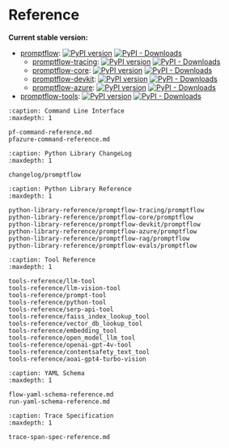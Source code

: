 # Reference

**Current stable version:**

- [promptflow](https://pypi.org/project/promptflow):
[![PyPI version](https://badge.fury.io/py/promptflow.svg)](https://badge.fury.io/py/promptflow)
[![PyPI - Downloads](https://img.shields.io/pypi/dm/promptflow)](https://pypi.org/project/promptflow/)
  - [promptflow-tracing](https://pypi.org/project/promptflow-tracing):
  [![PyPI version](https://badge.fury.io/py/promptflow-tracing.svg)](https://badge.fury.io/py/promptflow-tracing)
  [![PyPI - Downloads](https://img.shields.io/pypi/dm/promptflow-tracing)](https://pypi.org/project/promptflow-tracing/)
  - [promptflow-core](https://pypi.org/project/promptflow-core):
  [![PyPI version](https://badge.fury.io/py/promptflow-core.svg)](https://badge.fury.io/py/promptflow-core)
  [![PyPI - Downloads](https://img.shields.io/pypi/dm/promptflow-core)](https://pypi.org/project/promptflow-core/)
  - [promptflow-devkit](https://pypi.org/project/promptflow-devkit):
  [![PyPI version](https://badge.fury.io/py/promptflow-devkit.svg)](https://badge.fury.io/py/promptflow-devkit)
  [![PyPI - Downloads](https://img.shields.io/pypi/dm/promptflow-devkit)](https://pypi.org/project/promptflow-devkit/)
  - [promptflow-azure](https://pypi.org/project/promptflow-azure):
  [![PyPI version](https://badge.fury.io/py/promptflow-azure.svg)](https://badge.fury.io/py/promptflow-azure)
  [![PyPI - Downloads](https://img.shields.io/pypi/dm/promptflow-azure)](https://pypi.org/project/promptflow-azure/)
- [promptflow-tools](https://pypi.org/project/promptflow-tools/):
[![PyPI version](https://badge.fury.io/py/promptflow-tools.svg)](https://badge.fury.io/py/promptflow-tools)
[![PyPI - Downloads](https://img.shields.io/pypi/dm/promptflow-tools)](https://pypi.org/project/promptflow-tools/)


```{toctree}
:caption: Command Line Interface
:maxdepth: 1

pf-command-reference.md
pfazure-command-reference.md

```

```{toctree}
:caption: Python Library ChangeLog
:maxdepth: 1

changelog/promptflow
```

```{toctree}
:caption: Python Library Reference
:maxdepth: 1

python-library-reference/promptflow-tracing/promptflow
python-library-reference/promptflow-core/promptflow
python-library-reference/promptflow-devkit/promptflow
python-library-reference/promptflow-azure/promptflow
python-library-reference/promptflow-rag/promptflow
python-library-reference/promptflow-evals/promptflow
```

```{toctree}
:caption: Tool Reference
:maxdepth: 1

tools-reference/llm-tool
tools-reference/llm-vision-tool
tools-reference/prompt-tool
tools-reference/python-tool
tools-reference/serp-api-tool
tools-reference/faiss_index_lookup_tool
tools-reference/vector_db_lookup_tool
tools-reference/embedding_tool
tools-reference/open_model_llm_tool
tools-reference/openai-gpt-4v-tool
tools-reference/contentsafety_text_tool
tools-reference/aoai-gpt4-turbo-vision
```

```{toctree}
:caption: YAML Schema
:maxdepth: 1

flow-yaml-schema-reference.md
run-yaml-schema-reference.md

```

```{toctree}
:caption: Trace Specification
:maxdepth: 1

trace-span-spec-reference.md

```